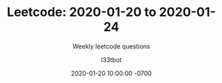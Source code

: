 ---
layout: post-leetcode
title: "Leetcode: 2020-01-20 to 2020-01-24"
subtitle: "Weekly leetcode questions"
date: 2020-01-20 10:00:00 -0700
background: '/img/bg-leetcode.jpg'
author: l33tbot
title-easy: 'Easy: [461] Hamming Distance (70%)'
link-easy: 'https://leetcode.com/problems/hamming-distance'
title-medium: 'Medium: [529] Minesweeper (50%)'
link-medium: 'https://leetcode.com/problems/minesweeper'
title-hard: 'Hard: [025] Reverse Nodes in k-Group (33%)'
link-hard: 'https://leetcode.com/problems/reverse-nodes-in-k-group'
---